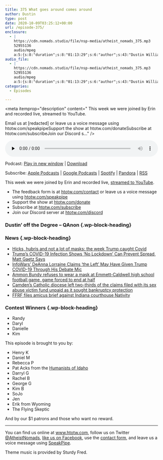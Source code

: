 ```yaml
---
title: 375 What goes around comes around
author: Dustin
type: post
date: 2020-10-09T03:25:12+00:00
url: /episode-375/
enclosure:
  - |
    https://cdn.nomads.studio/file/nsp-media/atheist_nomads_375.mp3
    52955136
    audio/mpeg
    a:5:{s:8:"duration";s:8:"01:13:29";s:6:"author";s:43:"Dustin Williams, Lauren Studley, Erin Riley";s:8:"explicit";s:1:"1";s:13:"episode_title";s:29:"What goes around comes around";s:10:"episode_no";s:3:"375";}
audio_file:
  - |
    https://cdn.nomads.studio/file/nsp-media/atheist_nomads_375.mp3
    52955136
    audio/mpeg
    a:5:{s:8:"duration";s:8:"01:13:29";s:6:"author";s:43:"Dustin Williams, Lauren Studley, Erin Riley";s:8:"explicit";s:1:"1";s:13:"episode_title";s:29:"What goes around comes around";s:10:"episode_no";s:3:"375";}
categories:
  - Episodes

---
```

<div itemscope itemtype="http://schema.org/AudioObject">
  <meta itemprop="name" content="375 What goes around comes around" />
  
  <meta itemprop="uploadDate" content="2020-10-08T21:25:12-06:00" />
  
  <meta itemprop="encodingFormat" content="audio/mpeg" />
  
  <meta itemprop="duration" content="PT1H13M29S" />
  
  <meta itemprop="description" content="
This week we were joined by Erin and recorded live, streamed to YouTube.







Email us at [redacted] or leave us a voice message using htotw.com/speakpipeSupport the show at htotw.com/donateSubscribe at htotw.com/subscribeJoin our Discord s..." />
  
  <meta itemprop="contentUrl" content="https://dts.podtrac.com/redirect.mp3/cdn.nomads.studio/file/nsp-media/atheist_nomads_375.mp3" />
  
  <meta itemprop="contentSize" content="50.5" />
  
  <div class="powerpress_player" id="powerpress_player_8638">
    <audio class="wp-audio-shortcode" id="audio-4581-382" preload="none" style="width: 100%;" controls="controls"><source type="audio/mpeg" src="https://dts.podtrac.com/redirect.mp3/cdn.nomads.studio/file/nsp-media/atheist_nomads_375.mp3?_=382" /><a href="https://dts.podtrac.com/redirect.mp3/cdn.nomads.studio/file/nsp-media/atheist_nomads_375.mp3">https://dts.podtrac.com/redirect.mp3/cdn.nomads.studio/file/nsp-media/atheist_nomads_375.mp3</a></audio>
  </div>
</div>

<p class="powerpress_links powerpress_links_mp3">
  Podcast: <a href="https://dts.podtrac.com/redirect.mp3/cdn.nomads.studio/file/nsp-media/atheist_nomads_375.mp3" class="powerpress_link_pinw" target="_blank" title="Play in new window" onclick="return powerpress_pinw('https://htotw.com/?powerpress_pinw=4581-podcast');" rel="nofollow">Play in new window</a> | <a href="https://dts.podtrac.com/redirect.mp3/cdn.nomads.studio/file/nsp-media/atheist_nomads_375.mp3" class="powerpress_link_d" title="Download" rel="nofollow" download="atheist_nomads_375.mp3">Download</a>
</p>

<p class="powerpress_links powerpress_subscribe_links">
  Subscribe: <a href="https://podcasts.apple.com/us/podcast/humanists-take-on-the-world/id530050098?mt=2&ls=1" class="powerpress_link_subscribe powerpress_link_subscribe_itunes" target="_blank" title="Subscribe on Apple Podcasts" rel="nofollow">Apple Podcasts</a> | <a href="https://www.google.com/podcasts?feed=aHR0cDovL2F0aGVpc3Rub21hZHMubGlic3luLmNvbS9yc3M%3D" class="powerpress_link_subscribe powerpress_link_subscribe_googleplay" target="_blank" title="Subscribe on Google Podcasts" rel="nofollow">Google Podcasts</a> | <a href="https://open.spotify.com/show/3LzK2xZGike6Tc1GEMtMbr?si=LieN9SNuTpq96smuaUsH8A" class="powerpress_link_subscribe powerpress_link_subscribe_spotify" target="_blank" title="Subscribe on Spotify" rel="nofollow">Spotify</a> | <a href="https://www.pandora.com/podcast/atheist-nomads/PC:10122?corr=62071012&part=ug" class="powerpress_link_subscribe powerpress_link_subscribe_pandora" target="_blank" title="Subscribe on Pandora" rel="nofollow">Pandora</a> | <a href="https://htotw.com/feed/podcast/" class="powerpress_link_subscribe powerpress_link_subscribe_rss" target="_blank" title="Subscribe via RSS" rel="nofollow">RSS</a>
</p>

This week we were joined by Erin and recorded live, [streamed to YouTube][1].

<!--more-->

  * The feedback form is at [htotw.com/contact](https://htotw.com/contact) or leave us a voice message using <a href="https://htotw.com/speakpipe" target="_blank" rel="noopener noreferrer">htotw.com/speakpipe</a>
  * Support the show at <a href="https://htotw.com/donate" target="_blank" rel="payment noopener noreferrer">htotw.com/donate</a>
  * Subscribe at <a href="https://htotw.com/subscribe" target="_blank" rel="noopener noreferrer">htotw.com/subscribe</a>
  * Join our Discord server at <a href="https://htotw.com/discord" target="_blank" rel="noopener noreferrer">htotw.com/discord</a>

### Dustin’ off the Degree &#8211; QAnon {.wp-block-heading}

### News {.wp-block-heading}

  * [Hicks, hubris and not a lot of masks: the week Trump caught Covid][2]
  * [Trump’s COVID-19 Infection Shows ‘No Lockdown’ Can Prevent Spread, Matt Gaetz Says][3]
  * [InfoWars&#8217; DeAnna Lorraine Claims ‘the Left’ May Have Given Trump COVID-19 Through His Debate Mic][4]
  * [Ammon Bundy refuses to wear a mask at Emmett-Caldwell high school football game, game forced to end at half][5]
  * [Camden’s Catholic diocese left two-thirds of the claims filed with its sex abuse victim fund unpaid as it sought bankruptcy protection][6]
  * [FFRF files amicus brief against Indiana courthouse Nativity][7]

### Contest Winners {.wp-block-heading}

  * Randy
  * Daryl
  * Danielle
  * Kim

This episode is brought to you by:

  * Henry K
  * Daniel M
  * Rebecca P
  * Pat Acks from the <a href="https://www.humanistsofidaho.org" target="_blank" rel="noopener noreferrer">Humanists of Idaho</a>
  * Darryl G
  * Rachel B
  * George G
  * Kim B
  * SoJo
  * Jen
  * Erik from Wyoming
  * The Flying Skeptic

And by our $1 patrons and those who want no reward.

<hr class="wp-block-separator" />

You can find us online at <a href="https://www.htotw.com/" target="_blank" rel="noopener noreferrer">www.htotw.com</a>, follow us on Twitter <a href="https://twitter.com/AtheistNomads" target="_blank" rel="noopener noreferrer">@AtheistNomads</a>, <a href="https://htotw.com/facebook" target="_blank" rel="noopener noreferrer">like us on Facebook</a>, use the [contact form](https://htotw.com/contact), and leave us a voice message using <a href="https://htotw.com/speakpipe" target="_blank" rel="noopener noreferrer">SpeakPipe</a>.

Theme music is provided by Sturdy Fred.

 [1]: https://www.youtube.com/watch?v=sQCEsKdTIO0
 [2]: https://www.theguardian.com/us-news/2020/oct/02/hicks-hubris-masks-week-donald-trump-caught-covid
 [3]: https://www.newsweek.com/trumps-covid-19-infection-shows-no-lockdown-can-prevent-spread-matt-gaetz-says-1536179
 [4]: https://www.rightwingwatch.org/post/infowars-deanna-lorraine-claims-the-left-may-have-given-trump-covid-19-through-his-debate-mic/
 [5]: https://www.ktvb.com/article/news/local/ammon-bundy-refuses-to-wear-a-mask-at-emmett-high-school-football-game-game-forced-to-end-at-half/277-49a8d7cb-8280-4cb3-9908-c8088f462343
 [6]: https://www.inquirer.com/news/camden-diocese-catholic-bankruptcy-independent-victim-compensation-fund-bishop-dennis-sullivan-20201002.html
 [7]: https://ffrf.org/news/news-releases/item/37907-ffrf-files-amicus-brief-against-indiana-courthouse-nativity